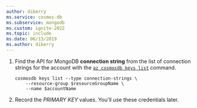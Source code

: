 ```yaml
---
author: diberry
ms.service: cosmos-db
ms.subservice: mongodb
ms.custom: ignite-2022
ms.topic: include
ms.date: 06/13/2019
ms.author: diberry
---
```

1. Find the API for MongoDB **connection string** from the list of connection strings for the account with the [``az cosmosdb keys list``](/cli/azure/cosmosdb/keys#az-cosmosdb-keys-list) command.

    ```azurecli-interactive
    cosmosdb keys list --type connection-strings \
        --resource-group $resourceGroupName \
        --name $accountName 
    ```

1. Record the *PRIMARY KEY* values. You'll use these credentials later.
